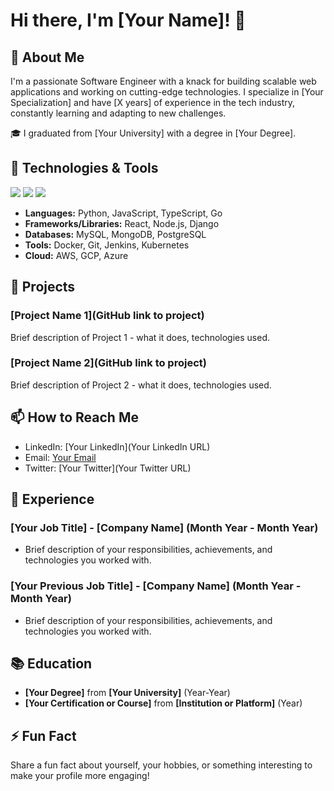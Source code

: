 # Hi there, I'm [Your Name]! 👋

## 🚀 About Me
I'm a passionate Software Engineer with a knack for building scalable web applications and working on cutting-edge technologies. I specialize in [Your Specialization] and have [X years] of experience in the tech industry, constantly learning and adapting to new challenges.

🎓 I graduated from [Your University] with a degree in [Your Degree].

## 🔧 Technologies & Tools
![](https://img.shields.io/badge/Code-JavaScript-informational?style=flat&logo=javascript&logoColor=white&color=2bbc8a)
![](https://img.shields.io/badge/Code-Python-informational?style=flat&logo=python&logoColor=white&color=2bbc8a)
![](https://img.shields.io/badge/Code-React-informational?style=flat&logo=react&logoColor=white&color=2bbc8a)
<!-- Add or remove badges as per your skills -->

* **Languages:** Python, JavaScript, TypeScript, Go
* **Frameworks/Libraries:** React, Node.js, Django
* **Databases:** MySQL, MongoDB, PostgreSQL
* **Tools:** Docker, Git, Jenkins, Kubernetes
* **Cloud:** AWS, GCP, Azure
<!-- Customize this section based on your skills -->

## 🌟 Projects
### [Project Name 1](GitHub link to project)
Brief description of Project 1 - what it does, technologies used.

### [Project Name 2](GitHub link to project)
Brief description of Project 2 - what it does, technologies used.

<!-- Repeat this block for more projects -->

## 📫 How to Reach Me
- LinkedIn: [Your LinkedIn](Your LinkedIn URL)
- Email: [Your Email](mailto:your.email@example.com)
- Twitter: [Your Twitter](Your Twitter URL)

## 💼 Experience
### [Your Job Title] - [Company Name] (Month Year - Month Year)
- Brief description of your responsibilities, achievements, and technologies you worked with.

### [Your Previous Job Title] - [Company Name] (Month Year - Month Year)
- Brief description of your responsibilities, achievements, and technologies you worked with.

<!-- Repeat this block for more positions -->

## 📚 Education
- **[Your Degree]** from **[Your University]** (Year-Year)
- **[Your Certification or Course]** from **[Institution or Platform]** (Year)

<!-- Repeat this block for more educational qualifications -->

## ⚡ Fun Fact
Share a fun fact about yourself, your hobbies, or something interesting to make your profile more engaging!

<!-- This is a simple markdown template for a software engineer's GitHub README.md. You can customize the content, add or remove sections, and modify the styling as per your preference. -->
